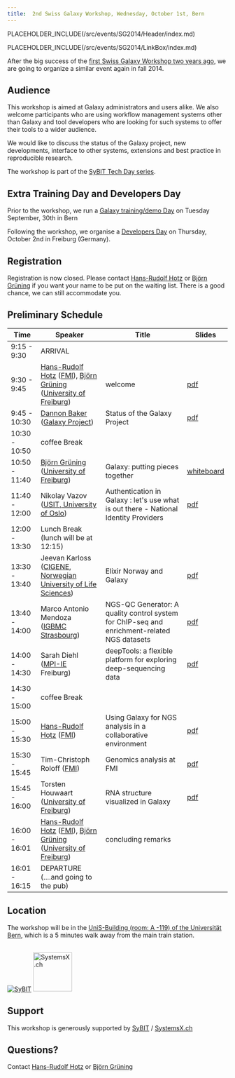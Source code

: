 ```yaml
---
title:  2nd Swiss Galaxy Workshop, Wednesday, October 1st, Bern 
---
```

PLACEHOLDER_INCLUDE(/src/events/SG2014/Header/index.md)



PLACEHOLDER_INCLUDE(/src/events/SG2014/LinkBox/index.md)

After the big success of the [first Swiss Galaxy Workshop two years ago](/src/events/Switzerland2012/index.md), we are going to organize a similar event again in fall 2014.


## Audience

This workshop is aimed at Galaxy administrators and users alike. We also welcome participants who are using workflow management systems other than Galaxy and tool developers who are looking for such systems to offer their tools to a wider audience.

We would like to discuss the status of the Galaxy project, new developments, interface to other systems, extensions and best practice in reproducible research.

The workshop is part of the [SyBIT Tech Day series](https://wiki.systemsx.ch/display/SyBIT).


## Extra Training Day and Developers Day

Prior to the workshop, we run a [Galaxy training/demo Day](/src/events/Switzerland2014/trainingday/index.md) on Tuesday September, 30th in Bern

Following the workshop, we organise a [Developers Day](/src/events/Germany2014/index.md) on Thursday, October 2nd in Freiburg (Germany).

## Registration

Registration is now closed. Please contact [Hans-Rudolf Hotz](/src/HansrudolfHotz/index.md) or [Björn Grüning](/src/BjoernGruening/index.md) if you want your name to be put on the waiting list. There is a good chance, we can still accommodate you. 

## Preliminary Schedule


| Time |  Speaker  |  Title  |  Slides  | 
| ---- | -------- | ------ | ------- | 
| 9:15 - 9:30 |  ARRIVAL  | 
| 9:30 - 9:45 |  [Hans-Rudolf Hotz](/src/HansrudolfHotz/index.md) ([FMI](http://www.fmi.ch/)), [Björn Grüning](/src/BjoernGruening/index.md) ([University of Freiburg](http://www.uni-freiburg.de/))  |  welcome  |  [pdf](PLACEHOLDER_ATTACHMENT_URL/src/welcome_20141001.pdf)   | 
| 9:45 - 10:30 |  [Dannon Baker](/src/DannonBaker/index.md) ([Galaxy Project](http://galaxyproject.org))  |  Status of the Galaxy Project  |  [pdf](PLACEHOLDER_ATTACHMENT_URL/src/SG2014T__State_of_the_Galaxy.pdf)   | 
| 10:30 - 10:50 |  coffee Break  | 
| 10:50 - 11:40 |  [Björn Grüning](/src/BjoernGruening/index.md) ([University of Freiburg](http://www.uni-freiburg.de/))  |  Galaxy: putting pieces together  |  [whiteboard](/src/events/Switzerland2014/Bjoern_whiteboard.jpg) | 
| 11:40 - 12:00 |  Nikolay Vazov ([USIT, University of Oslo](http://www.usit.uio.no/english/))  |  Authentication in Galaxy : let's use what is out there - National Identity Providers  |  [pdf](PLACEHOLDER_ATTACHMENT_URL/src/Auth-tutorial-vazov.pdf)  | 
| 12:00 - 13:30 |  Lunch Break (lunch will be at 12:15)  | 
| 13:30 - 13:40 |  Jeevan Karloss ([CIGENE, Norwegian University of Life Sciences](http://www.cigene.no/))  |  Elixir Norway and Galaxy  |  [pdf](PLACEHOLDER_ATTACHMENT_URL/src/Elixir_Norway_011014.pdf)  | 
| 13:40 - 14:00 |  Marco Antonio Mendoza ([IGBMC Strasbourg](http://www.igbmc.fr/))  |  NGS-QC Generator: A quality control system for ChIP-seq and enrichment-related NGS datasets  |  [pdf](PLACEHOLDER_ATTACHMENT_URL/src/Marco_Galaxy_Bern_October_2014_final.pdf)  | 
| 14:00 - 14:30 |  Sarah Diehl ([MPI-IE](https://www.ie-freiburg.mpg.de/) Freiburg) |  deepTools: a flexible platform for exploring deep-sequencing data  |  [pdf](PLACEHOLDER_ATTACHMENT_URL/src/deepTools_SG14_v3.pdf)   | 
| 14:30 - 15:00 |  coffee Break  | 
| 15:00 - 15:30 |  [Hans-Rudolf Hotz](/src/HansrudolfHotz/index.md) ([FMI](http://www.fmi.ch/))  |  Using Galaxy for NGS analysis in a collaborative environment  |  [pdf](PLACEHOLDER_ATTACHMENT_URL/src/hrh_20141001.pdf)   | 
| 15:30 - 15:45 |  Tim-Christoph Roloff ([FMI](http://www.fmi.ch/))  |  Genomics analysis at FMI  |  [pdf](PLACEHOLDER_ATTACHMENT_URL/src/Galaxy_Workshop_Bern_2014_Tim_Roloff.pdf)  | 
| 15:45 - 16:00 |  Torsten Houwaart ([University of Freiburg](http://www.uni-freiburg.de/))  |  RNA structure visualized in Galaxy  |  [pdf](PLACEHOLDER_ATTACHMENT_URL/src/Torsten_Bern01.10.2014.pdf)  | 
| 16:00 - 16:01 |  [Hans-Rudolf Hotz](/src/HansrudolfHotz/index.md) ([FMI](http://www.fmi.ch/)), [Björn Grüning](/src/BjoernGruening/index.md)  ([University of Freiburg](http://www.uni-freiburg.de/))  |  concluding remarks  |   | 
| 16:01 - 16:15 |  DEPARTURE (....and going to the pub)  | 


## Location

The workshop will be in the [UniS-Building (room: A -119) of the Universität Bern](http://www.bau.unibe.ch/plaene/hgexwiunis.htm), which is a 5 minutes walk away from the main train station.

<br />

<div class='right'> <a href='https://wiki.systemsx.ch/display/SyBIT'><img src="/src/images/Logos/SyBITLogo.png" alt="SyBIT" /></a>     <a href='http://www.systemsx.ch/'><img src="/src/images/Logos/SystemsXchLogo.png" alt="SystemsX.ch" height="89" /></a> </div>


## Support

This workshop is generously supported by [SyBIT](https://wiki.systemsx.ch/display/SyBIT) / [SystemsX.ch](http://www.systemsx.ch/)



## Questions?

Contact [Hans-Rudolf Hotz](/src/HansrudolfHotz/index.md) or [Björn Grüning](/src/BjoernGruening/index.md)
